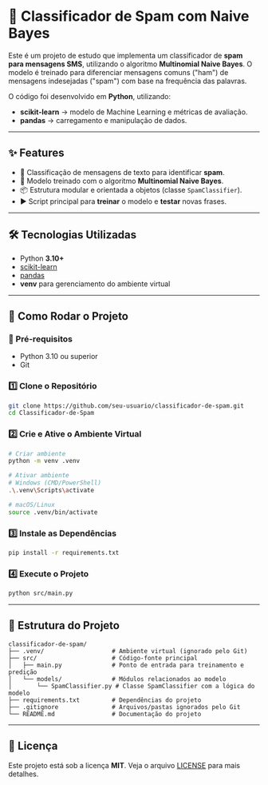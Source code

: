 # 📧 Classificador de Spam com Naive Bayes

Este é um projeto de estudo que implementa um classificador de **spam para mensagens SMS**, utilizando o algoritmo **Multinomial Naive Bayes**.
O modelo é treinado para diferenciar mensagens comuns ("ham") de mensagens indesejadas ("spam") com base na frequência das palavras.

O código foi desenvolvido em **Python**, utilizando:

* **scikit-learn** → modelo de Machine Learning e métricas de avaliação.
* **pandas** → carregamento e manipulação de dados.

---

## ✨ Features

* 🔎 Classificação de mensagens de texto para identificar **spam**.
* 🤖 Modelo treinado com o algoritmo **Multinomial Naive Bayes**.
* 📦 Estrutura modular e orientada a objetos (classe `SpamClassifier`).
* ▶️ Script principal para **treinar** o modelo e **testar** novas frases.

---

## 🛠️ Tecnologias Utilizadas

* Python **3.10+**
* [scikit-learn](https://scikit-learn.org/stable/)
* [pandas](https://pandas.pydata.org/)
* **venv** para gerenciamento do ambiente virtual

---

## 🚀 Como Rodar o Projeto

### 📌 Pré-requisitos

* Python 3.10 ou superior
* Git

### 1️⃣ Clone o Repositório

```bash
git clone https://github.com/seu-usuario/classificador-de-spam.git
cd Classificador-de-Spam
```

### 2️⃣ Crie e Ative o Ambiente Virtual

```bash
# Criar ambiente
python -m venv .venv

# Ativar ambiente
# Windows (CMD/PowerShell)
.\.venv\Scripts\activate

# macOS/Linux
source .venv/bin/activate
```

### 3️⃣ Instale as Dependências

```bash
pip install -r requirements.txt
```

### 4️⃣ Execute o Projeto

```bash
python src/main.py
```

---

## 📂 Estrutura do Projeto

```
classificador-de-spam/
├── .venv/                   # Ambiente virtual (ignorado pelo Git)
├── src/                     # Código-fonte principal
│   ├── main.py              # Ponto de entrada para treinamento e predição
│   └── models/              # Módulos relacionados ao modelo
│       └── SpamClassifier.py # Classe SpamClassifier com a lógica do modelo
├── requirements.txt         # Dependências do projeto
├── .gitignore               # Arquivos/pastas ignorados pelo Git
└── README.md                # Documentação do projeto
```

---

## 📄 Licença

Este projeto está sob a licença **MIT**.
Veja o arquivo [LICENSE](LICENSE) para mais detalhes.

